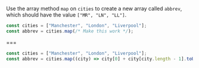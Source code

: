Use the array method `map` on `cities` to create a new array called `abbrev`, which should have the value `["MR", "LN", "LL"]`.

```js
const cities = ["Manchester", "London", "Liverpool"];
const abbrev = cities.map(/* Make this work */);
```

===

```js
const cities = ["Manchester", "London", "Liverpool"];
const abbrev = cities.map((city) => city[0] + city[city.length - 1].toUpperCase());
```
